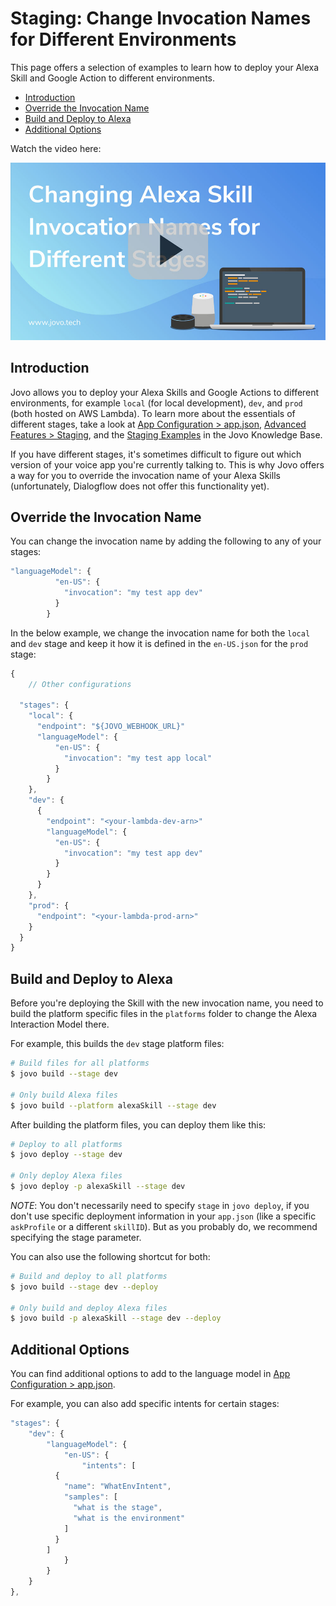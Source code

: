 # Staging: Change Invocation Names for Different Environments

This page offers a selection of examples to learn how to deploy your Alexa Skill and Google Action to different environments. 

* [Introduction](#introduction)
* [Override the Invocation Name](#override-the-invocation-name)
* [Build and Deploy to Alexa](#build-and-deploy-to-alexa)
* [Additional Options](#additional-options)

Watch the video here:

[![Video: Change your Invocation Name for different stages](../img/jovo-staging-invocation.jpg "video")](https://www.youtube.com/watch?v=H1T9-H2RZWk)

## Introduction

Jovo allows you to deploy your Alexa Skills and Google Actions to different environments, for example `local` (for local development), `dev`, and `prod` (both hosted on AWS Lambda). To learn more about the essentials of different stages, take a look at [App Configuration > app.json](../03_app-configuration/app-json.md '../app-json'), [Advanced Features > Staging](../07_advanced#staging '../advanced#staging'), and the [Staging Examples](./staging-examples.md './staging-examples') in the Jovo Knowledge Base.

If you have different stages, it's sometimes difficult to figure out which version of your voice app you're currently talking to. This is why Jovo offers a way for you to override the invocation name of your Alexa Skills (unfortunately, Dialogflow does not offer this functionality yet).


## Override the Invocation Name

You can change the invocation name by adding the following to any of your stages:

```javascript
"languageModel": {
          "en-US": {
            "invocation": "my test app dev"
          }
        }
```
In the below example, we change the invocation name for both the `local` and `dev` stage and keep it how it is defined in the `en-US.json` for the `prod` stage:

```javascript
{
	// Other configurations

  "stages": {
    "local": {
      "endpoint": "${JOVO_WEBHOOK_URL}"
      "languageModel": {
          "en-US": {
            "invocation": "my test app local"
          }
        }
    },
    "dev": {
      {
        "endpoint": "<your-lambda-dev-arn>"
        "languageModel": {
          "en-US": {
            "invocation": "my test app dev"
          }
        }
      }
    },
    "prod": {
      "endpoint": "<your-lambda-prod-arn>"
    }
  }
}
```

## Build and Deploy to Alexa

Before you're deploying the Skill with the new invocation name, you need to build the platform specific files in the `platforms` folder to change the Alexa Interaction Model there.

For example, this builds the `dev` stage platform files:

```sh
# Build files for all platforms
$ jovo build --stage dev

# Only build Alexa files
$ jovo build --platform alexaSkill --stage dev
```

After building the platform files, you can deploy them like this:

```sh
# Deploy to all platforms
$ jovo deploy --stage dev

# Only deploy Alexa files
$ jovo deploy -p alexaSkill --stage dev
```

*NOTE*: You don't necessarily need to specify `stage` in `jovo deploy`, if you don't use specific deployment information in your `app.json` (like a specific `askProfile` or a different `skillID`). But as you probably do, we recommend specifying the stage parameter.

You can also use the following shortcut for both:

```sh
# Build and deploy to all platforms
$ jovo build --stage dev --deploy

# Only build and deploy Alexa files
$ jovo build -p alexaSkill --stage dev --deploy
```

## Additional Options

You can find additional options to add to the language model in [App Configuration > app.json](../03_app-configuration/app-json.md '../app-json').

For example, you can also add specific intents for certain stages:

```javascript
"stages": {
	"dev": {
		"languageModel": {
			"en-US": {
				"intents": [
          {
            "name": "WhatEnvIntent",
            "samples": [
              "what is the stage",
              "what is the environment"
            ]
          }
        ]
			}
		}
	}
},
```


<!--[metadata]: {"title": "Staging: Change Invocation Names for Different Environments", 
                "description": "Learn how to change the invocation name of your Alexa Skill in different environments.",
                "activeSections": ["kb"],
                "expandedSections": "kb",
                "inSections": "kb",
                "breadCrumbs": {"Docs": "docs",
				"Knowledge Base": "docs/kb"
                                },
		"commentsID": "framework/docs/kb/staging-invocation-names",
		"route": "docs/kb/staging-invocation-names"
                }-->
